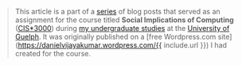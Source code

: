 > This article is a part of a [series](/cis3000) of blog posts that served as an assignment for the course titled **Social Implications of Computing** ([CIS*3000](https://www.uoguelph.ca/registrar/calendars/undergraduate/2010-2011/courses/cis3000.shtml)) during [my undergraduate studies](https://www.uoguelph.ca/registrar/calendars/undergraduate/2010-2011/c10/c10bcomp.shtml) at the [University of Guelph](https://uoguelph.ca). It was originally published on a [free Wordpress.com site](https://danielvijayakumar.wordpress.com/{{ include.url }}) I had created for the course.
